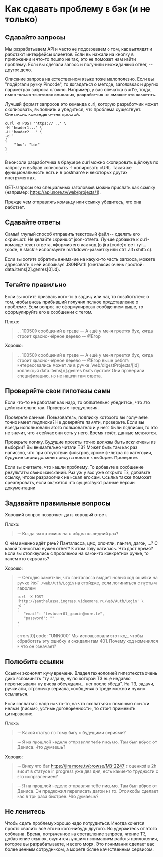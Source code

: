 # Как сдавать проблему в бэк (и не только)

## Сдавайте запросы

Мы разрабатываем API и часто не подозреваем о том, как выглядят и работают интерфейсы клиентов. Если вы нажали на кнопку в приложении и что-то пошло не так, это не поможет нам найти проблему. Если вы сделали запрос и получили неожиданный ответ, -- другое дело.

Описание запроса на естественном языке тоже малополезно. Если вы "подёргали ручку Pincode", то догадаться о методе, заголовках и других параметрах запроса сложно. Например, у вас опечатка в url'е, тогда, имея только текстовое описание, разработчик не сможет это заметить.

Лучший формат запросов это команда curl, которую разработчик может скопировать, выполнить и убедиться, что проблема существует. Синтаксис команды очень простой:

```
curl -X POST 'https://...' \
-H 'header1...' \
-H 'header2...' \
-d '
{
    "foo": "bar"
}
'
``` 

В консоли разработчика в браузере curl можно скопировать щёлкнув по запросу и выбрав копировать -> копировать cURL. Такая же функциональность есть и в postman'е и некоторых других инструментах.

GET-запросы без специальных заголовков можно прислать как ссылку (например: https://api.more.tv/web/projects/1).

Прежде чем отправлять команду или ссылку убедитесь, что она работает.

## Сдавайте ответы

Самый глупый способ отправить текстовый файл -- сделать его скриншот. Не делайте скриншот json-ответа. Лучше добавьте к curl-команде текст ответа, оформив его как код (в jira {code}ответ тут...{code} в slack'е используйте markdown-разметку или ctrl+alt+shift+c).

Если вы хотите обратить внимание на какую-то часть запроса, можете адресовать к ней используя JSONPath (синтаксис очень простой: data.items[2].genres[0].id).

## Тегайте правильно

Если вы хотите призвать кого-то в задачу или чат, то позаботьтесь о том, чтобы вновь прибывший получил полное представление о проблеме. Если вопрос не сформулирован сообщением выше, то сформулируйте его в сообщении с тегом.

Плохо:

> ... 100500 сообщений в треде
> -- А ещё у меня греется бук, когда строит красно-чёрное дерево
> -- @Егор

Хорошо:

> ... 100500 сообщений в треде
> -- А ещё у меня греется бук, когда строит красно-чёрное дерево
> -- @Егор выше ребята интересовались может ли в ручке /web/digestProjects/[id] коллекция data.items[n].genres быть пустой? Они проверили спецификацию, но не нашли там ответа.


## Проверяйте свои гипотезы сами

Если что-то не работает как надо, то обязательно убедитесь, что это действительно так. Проверьте предусловия.

Проверьте данные. Пользователь, подписку которого вы получаете, точно имеет подписки? Не доверяйте памяти, проверьте. Если вы всегда использовали этого пользователя и у него были подписки, то это не значит, что и сейчас они есть у него. Время течёт, данные меняются.

Проверьте логику. Будущие проекты точно должны быть исключены из выборки? Вы внимательно читали ТЗ? Может быть там как раз написано, что при отсутствии фильтров, кроме фильтра по категории, будущие серии должны присутствовать в выборке. Проверьте.

Если вы считаете, что нашли проблему. То добавьте в сообщение результаты своих изысканий. Раз уж у вас уже открыто ТЗ, добавьте ссылку, чтобы разработчик не искал его сам. Ссылка также поможет среагировать, если окажется что существуют разные версии документации.

## Задавайте правильные вопросы

Хороший вопрос позволяет дать хороший ответ.

Плохо:

> -- Когда вы катились на стэйдж последний раз?

О чём именно идёт речь? Панталасса, цмс, опочтли, пангея, дагон, ...? С какой точностью нужен ответ? В этом году катились. Что даст время? Если вы столкнулись с проблемой на какой-то конкретной ручке, то зачем это скрывать?

Хорошо:

> -- Сегодня заметили, что панталасса выдаёт новый код ошибки на ручке `POST /web/Auth/Login` на стэйдже, если логиниться с пустым паролем.
>```
>curl -X POST 'http://panthalassa.ingress.videomore.ru/web/Auth/Login' \
>-d '
>{
>    "email": "testuser01_gbanin@more.tv",
>    "password": ""
>}
>'
>```
>errors[0].code: "UNN000"
>Мы использовали этот код, чтобы обработать эту ошибку и ожидали там 401. Почему код изменился и что он означает?


## Полюбите ссылки

Ссылки экономят кучу времени. Владея технологией гипертекста очень дико вспоминать "ту задачу, ну по которой ТЗ ещё недавно переписывали, ну вчера обсуждали... нет после обеда". На ТЗ, задачи, ручки апи, страничку сериала, сообщения в треде можно и нужно ссылаться.

Если сослаться надо на что-то, на что сослаться с помощью ссылки нельзя (письмо, устные договорённости), то стоит применить цитирование.

Плохо:

> -- Какой статус по тому багу с будущими сериями?

> -- Я на прошлой неделе отправлял тебе письмо. Там был вброс от Дениса. Что думаешь? 

Хорошо:

> -- Вижу что баг https://jira.more.tv/browse/MB-2247 с оценкой в 2h висит в статусе in progress уже два дня, есть какие-то трудности с его исправлением?

> -- Я на прошлой неделе отправлял тебе письмо. Там был вброс от Дениса. Он предложил переписать дагон на го. Это якобы сделает нас в три раза быстрее. Что думаешь?  


## Не ленитесь

Чтобы сдать проблему хорошо надо потрудиться. Иногда хочется просто свалить всё это на кого-нибудь другого. Но удержитесь от этого соблазна. Время, потраченное на составление запроса, чтение ТЗ, добавление ссылок, окупится лучшим пониманием работы приложения, которое вы разрабатываете, и всего моря. Это понимание сделает вас более ценным сотрудником, а моретв более качественным сервисом.